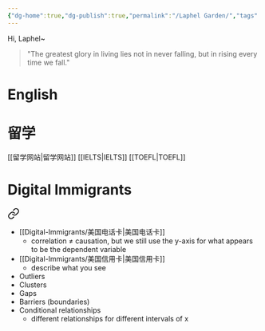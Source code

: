 ```yaml
---
{"dg-home":true,"dg-publish":true,"permalink":"/Laphel Garden/","tags":["gardenEntry"],"dgPassFrontmatter":true,"created":"2023-04-22T11:14:19.123+08:00","updated":"2023-04-22T16:32:46.740+08:00"}
---
```



Hi, Laphel~
<blockquote> "The greatest glory in living lies not in never falling, but in rising every time we fall."
</blockquote>



# English



# 留学

[[留学网站\|留学网站]]
[[IELTS\|IELTS]]
[[TOEFL\|TOEFL]]

# Digital Immigrants

<div class="transclusion internal-embed is-loaded"><a class="markdown-embed-link" href="/english/#features" aria-label="Open link"><svg xmlns="http://www.w3.org/2000/svg" width="24" height="24" viewBox="0 0 24 24" fill="none" stroke="currentColor" stroke-width="2" stroke-linecap="round" stroke-linejoin="round" class="svg-icon lucide-link"><path d="M10 13a5 5 0 0 0 7.54.54l3-3a5 5 0 0 0-7.07-7.07l-1.72 1.71"></path><path d="M14 11a5 5 0 0 0-7.54-.54l-3 3a5 5 0 0 0 7.07 7.07l1.71-1.71"></path></svg></a>
<div class="markdown-embed">

- [[Digital-Immigrants/美国电话卡\|美国电话卡]]
    - correlation ≠ causation, but we still use the y-axis for what appears to be the dependent variable
- [[Digital-Immigrants/美国信用卡\|美国信用卡]]
    - describe what you see
- Outliers
- Clusters
- Gaps
- Barriers (boundaries)
- Conditional relationships
    - different relationships for different intervals of x

</div></div>

